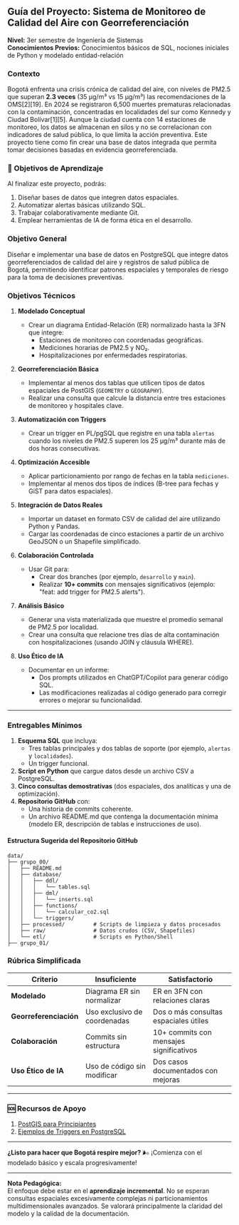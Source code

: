 ## **Guía del Proyecto: Sistema de Monitoreo de Calidad del Aire con Georreferenciación**  
**Nivel:** 3er semestre de Ingeniería de Sistemas  
**Conocimientos Previos:** Conocimientos básicos de SQL, nociones iniciales de Python y modelado entidad-relación  

### **Contexto**

Bogotá enfrenta una crisis crónica de calidad del aire, con niveles de PM2.5 que superan **2.3 veces** (35 µg/m³ vs 15 µg/m³) las recomendaciones de la OMS[2][19]. En 2024 se registraron 6,500 muertes prematuras relacionadas con la contaminación, concentradas en localidades del sur como Kennedy y Ciudad Bolívar[1][5]. Aunque la ciudad cuenta con 14 estaciones de monitoreo, los datos se almacenan en silos y no se correlacionan con indicadores de salud pública, lo que limita la acción preventiva. Este proyecto tiene como fin crear una base de datos integrada que permita tomar decisiones basadas en evidencia georreferenciada.

### **🎯 Objetivos de Aprendizaje**  
Al finalizar este proyecto, podrás:  
1. Diseñar bases de datos que integren datos espaciales.  
2. Automatizar alertas básicas utilizando SQL.  
3. Trabajar colaborativamente mediante Git.  
4. Emplear herramientas de IA de forma ética en el desarrollo.

### **Objetivo General**  
Diseñar e implementar una base de datos en PostgreSQL que integre datos georreferenciados de calidad del aire y registros de salud pública de Bogotá, permitiendo identificar patrones espaciales y temporales de riesgo para la toma de decisiones preventivas.

### **Objetivos Técnicos**

1. **Modelado Conceptual**  
   - Crear un diagrama Entidad-Relación (ER) normalizado hasta la 3FN que integre:  
     - Estaciones de monitoreo con coordenadas geográficas.  
     - Mediciones horarias de PM2.5 y NO₂.  
     - Hospitalizaciones por enfermedades respiratorias.

2. **Georreferenciación Básica**  
   - Implementar al menos dos tablas que utilicen tipos de datos espaciales de PostGIS (`GEOMETRY` o `GEOGRAPHY`).  
   - Realizar una consulta que calcule la distancia entre tres estaciones de monitoreo y hospitales clave.

3. **Automatización con Triggers**  
   - Crear un trigger en PL/pgSQL que registre en una tabla `alertas` cuando los niveles de PM2.5 superen los 25 µg/m³ durante más de dos horas consecutivas.

4. **Optimización Accesible**  
   - Aplicar particionamiento por rango de fechas en la tabla `mediciones`.  
   - Implementar al menos dos tipos de índices (B-tree para fechas y GiST para datos espaciales).

5. **Integración de Datos Reales**  
   - Importar un dataset en formato CSV de calidad del aire utilizando Python y Pandas.  
   - Cargar las coordenadas de cinco estaciones a partir de un archivo GeoJSON o un Shapefile simplificado.

6. **Colaboración Controlada**  
   - Usar Git para:  
     - Crear dos branches (por ejemplo, `desarrollo` y `main`).  
     - Realizar **10+ commits** con mensajes significativos (ejemplo: "feat: add trigger for PM2.5 alerts").

7. **Análisis Básico**  
   - Generar una vista materializada que muestre el promedio semanal de PM2.5 por localidad.  
   - Crear una consulta que relacione tres días de alta contaminación con hospitalizaciones (usando JOIN y cláusula WHERE).

8. **Uso Ético de IA**  
   - Documentar en un informe:  
     - Dos prompts utilizados en ChatGPT/Copilot para generar código SQL.  
     - Las modificaciones realizadas al código generado para corregir errores o mejorar su funcionalidad.

---

### **Entregables Mínimos**  
1. **Esquema SQL** que incluya:  
   - Tres tablas principales y dos tablas de soporte (por ejemplo, `alertas` y `localidades`).  
   - Un trigger funcional.
2. **Script en Python** que cargue datos desde un archivo CSV a PostgreSQL.  
3. **Cinco consultas demostrativas** (dos espaciales, dos analíticas y una de optimización).  
4. **Repositorio GitHub** con:  
   - Una historia de commits coherente.  
   - Un archivo README.md que contenga la documentación mínima (modelo ER, descripción de tablas e instrucciones de uso).

#### **Estructura Sugerida del Repositorio GitHub**  
```
data/
├── grupo_00/
│   ├── README.md
│   ├── database/
│   │   ├── ddl/
│   │   │   └── tables.sql
│   │   ├── dml/
│   │   │   └── inserts.sql
│   │   ├── functions/
│   │   │   └── calcular_co2.sql
│   │   └── triggers/
│   ├── processed/         # Scripts de limpieza y datos procesados
│   ├── raw/               # Datos crudos (CSV, Shapefiles)
│   └── etl/               # Scripts en Python/Shell
├── grupo_01/
```

### **Rúbrica Simplificada**  
| **Criterio**          | **Insuficiente**           | **Satisfactorio**                   |  
|-----------------------|----------------------------|-------------------------------------|  
| **Modelado**          | Diagrama ER sin normalizar | ER en 3FN con relaciones claras     |  
| **Georreferenciación**| Uso exclusivo de coordenadas| Dos o más consultas espaciales útiles|  
| **Colaboración**      | Commits sin estructura     | 10+ commits con mensajes significativos  |  
| **Uso Ético de IA**   | Uso de código sin modificar| Dos casos documentados con mejoras  |

---

### **🆘 Recursos de Apoyo**  
1. [PostGIS para Principiantes](https://postgis.net/workshops/postgis-intro/)  
2. [Ejemplos de Triggers en PostgreSQL](https://www.postgresqltutorial.com/postgresql-triggers/)

---

**¿Listo para hacer que Bogotá respire mejor?** 🌬️ ¡Comienza con el modelado básico y escala progresivamente!

---

**Nota Pedagógica:**  
El enfoque debe estar en el **aprendizaje incremental**. No se esperan consultas espaciales excesivamente complejas ni particionamientos multidimensionales avanzados. Se valorará principalmente la claridad del modelo y la calidad de la documentación.
